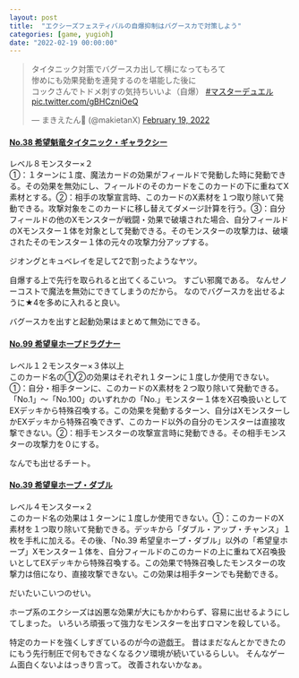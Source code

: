 ```yaml
---
layout: post
title:  "エクシーズフェスティバルの自爆抑制はバグースカで対策しよう"
categories: [game, yugioh]
date: "2022-02-19 00:00:00"
---
```


<blockquote class="twitter-tweet tw-align-center"><p lang="ja" dir="ltr">タイタニック対策でバグースカ出して横になってもろて<br>惨めにも効果発動を連発するのを堪能した後に<br>コックさんでトドメ刺すの気持ちいいよ（自爆） <a href="https://twitter.com/hashtag/%E3%83%9E%E3%82%B9%E3%82%BF%E3%83%BC%E3%83%87%E3%83%A5%E3%82%A8%E3%83%AB?src=hash&amp;ref_src=twsrc%5Etfw">#マスターデュエル</a> <a href="https://t.co/gBHCzniOeQ">pic.twitter.com/gBHCzniOeQ</a></p>&mdash; まきえたん🥦 (@makietanX) <a href="https://twitter.com/makietanX/status/1494947414561550336?ref_src=twsrc%5Etfw">February 19, 2022</a></blockquote> <script async src="https://platform.twitter.com/widgets.js" charset="utf-8"></script>


#### <u>No.38 希望魁竜タイタニック・ギャラクシー</u>

レベル８モンスター×２<br>
①：１ターンに１度、魔法カードの効果がフィールドで発動した時に発動できる。その効果を無効にし、フィールドのそのカードをこのカードの下に重ねてX素材とする。②：相手の攻撃宣言時、このカードのX素材を１つ取り除いて発動できる。攻撃対象をこのカードに移し替えてダメージ計算を行う。③：自分フィールドの他のXモンスターが戦闘・効果で破壊された場合、自分フィールドのXモンスター１体を対象として発動できる。そのモンスターの攻撃力は、破壊されたそのモンスター１体の元々の攻撃力分アップする。

ジオングとキュベレイを足して2で割ったようなヤツ。

自爆する上で先行を取られると出てくるこいつ。
すごい邪魔である。
なんせノーコストで魔法を無効にできてしまうのだから。
なのでバグースカを出せるように★4を多めに入れると良い。

バグースカを出すと起動効果はまとめて無効にできる。

#### <u>No.99 希望皇ホープドラグナー</u>

レベル１２モンスター×３体以上<br>
このカード名の①②の効果はそれぞれ１ターンに１度しか使用できない。①：自分・相手ターンに、このカードのX素材を２つ取り除いて発動できる。「No.1」～「No.100」のいずれかの「No.」モンスター１体をX召喚扱いとしてEXデッキから特殊召喚する。この効果を発動するターン、自分はXモンスターしかEXデッキから特殊召喚できず、このカード以外の自分のモンスターは直接攻撃できない。②：相手モンスターの攻撃宣言時に発動できる。その相手モンスターの攻撃力を０にする。

なんでも出せるチート。

#### <u>No.39 希望皇ホープ・ダブル</u>

レベル４モンスター×２<br>
このカード名の効果は１ターンに１度しか使用できない。①：このカードのX素材を１つ取り除いて発動できる。デッキから「ダブル・アップ・チャンス」１枚を手札に加える。その後、「No.39 希望皇ホープ・ダブル」以外の「希望皇ホープ」Xモンスター１体を、自分フィールドのこのカードの上に重ねてX召喚扱いとしてEXデッキから特殊召喚する。この効果で特殊召喚したモンスターの攻撃力は倍になり、直接攻撃できない。この効果は相手ターンでも発動できる。

だいたいこいつのせい。

ホープ系のエクシーズは凶悪な効果が大にもかかわらず、容易に出せるようにしてしまった。
いろいろ頑張って強力なモンスターを出すロマンを殺している。

特定のカードを強くしすぎているのが今の遊戯王。
昔はまだなんとかできたのにもう先行制圧で何もできなくなるクソ環境が続いているらしい。
そんなゲーム面白くないよはっきり言って。
改善されないかなぁ。
